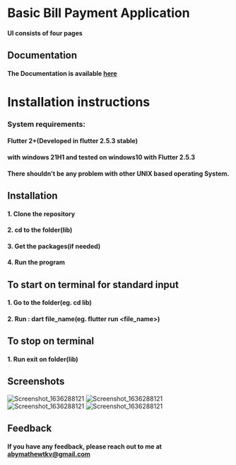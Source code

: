 # Basic Bill Payment Application

#### UI consists of four pages  

## Documentation
#### The Documentation is  available [here](https://flutter.dev/docs)

# Installation instructions
### System requirements:

#### Flutter 2+(Developed  in flutter 2.5.3 stable)
#### with windows 21H1 and tested on windows10 with Flutter 2.5.3
#### There shouldn't be any problem  with other UNIX based operating System.

  
## Installation

#### 1. Clone the repository
#### 2. cd to the folder(lib)
#### 3. Get the packages(if needed) 
#### 4. Run the program  


## To start on terminal  for standard input

#### 1. Go  to the folder(eg. cd lib)
#### 2. Run : dart file_name(eg. flutter run <file_name>)

## To stop on terminal

#### 1. Run exit on folder(lib)

## Screenshots

![Screenshot_1636288121](https://user-images.githubusercontent.com/89587285/141442366-902f8236-8b98-4bd6-9254-fc7f4da3df50.png)
![Screenshot_1636288121](https://user-images.githubusercontent.com/89587285/141442389-f0605ae5-3ddd-4918-b93b-d72e65e5f7da.png)
![Screenshot_1636288121](https://user-images.githubusercontent.com/89587285/141442403-342176a7-aba7-4e6b-859b-75432cfa01ca.png)
![Screenshot_1636288121](https://user-images.githubusercontent.com/89587285/141442416-baaccd26-30f5-4cbf-9509-3dc67678edbd.png)




## Feedback

#### If you have any feedback, please reach out to me at abymathewtkv@gmail.com



